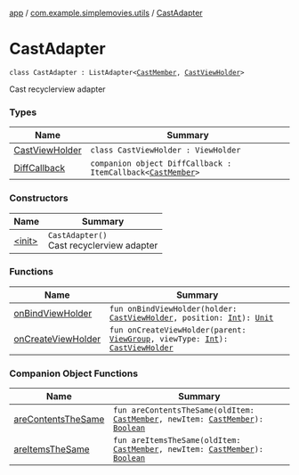 [app](../../index.md) / [com.example.simplemovies.utils](../index.md) / [CastAdapter](./index.md)

# CastAdapter

`class CastAdapter : ListAdapter<`[`CastMember`](../../com.example.simplemovies.domain/-cast-member/index.md)`, `[`CastViewHolder`](-cast-view-holder/index.md)`>`

Cast recyclerview adapter

### Types

| Name | Summary |
|---|---|
| [CastViewHolder](-cast-view-holder/index.md) | `class CastViewHolder : ViewHolder` |
| [DiffCallback](-diff-callback/index.md) | `companion object DiffCallback : ItemCallback<`[`CastMember`](../../com.example.simplemovies.domain/-cast-member/index.md)`>` |

### Constructors

| Name | Summary |
|---|---|
| [&lt;init&gt;](-init-.md) | `CastAdapter()`<br>Cast recyclerview adapter |

### Functions

| Name | Summary |
|---|---|
| [onBindViewHolder](on-bind-view-holder.md) | `fun onBindViewHolder(holder: `[`CastViewHolder`](-cast-view-holder/index.md)`, position: `[`Int`](https://kotlinlang.org/api/latest/jvm/stdlib/kotlin/-int/index.html)`): `[`Unit`](https://kotlinlang.org/api/latest/jvm/stdlib/kotlin/-unit/index.html) |
| [onCreateViewHolder](on-create-view-holder.md) | `fun onCreateViewHolder(parent: `[`ViewGroup`](https://developer.android.com/reference/android/view/ViewGroup.html)`, viewType: `[`Int`](https://kotlinlang.org/api/latest/jvm/stdlib/kotlin/-int/index.html)`): `[`CastViewHolder`](-cast-view-holder/index.md) |

### Companion Object Functions

| Name | Summary |
|---|---|
| [areContentsTheSame](are-contents-the-same.md) | `fun areContentsTheSame(oldItem: `[`CastMember`](../../com.example.simplemovies.domain/-cast-member/index.md)`, newItem: `[`CastMember`](../../com.example.simplemovies.domain/-cast-member/index.md)`): `[`Boolean`](https://kotlinlang.org/api/latest/jvm/stdlib/kotlin/-boolean/index.html) |
| [areItemsTheSame](are-items-the-same.md) | `fun areItemsTheSame(oldItem: `[`CastMember`](../../com.example.simplemovies.domain/-cast-member/index.md)`, newItem: `[`CastMember`](../../com.example.simplemovies.domain/-cast-member/index.md)`): `[`Boolean`](https://kotlinlang.org/api/latest/jvm/stdlib/kotlin/-boolean/index.html) |
